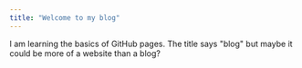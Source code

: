 ```yaml
---
title: "Welcome to my blog"
---
```


I am learning the basics of GitHub pages.  The title says "blog" but maybe it could be more of a website than a blog?
